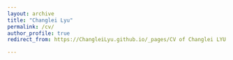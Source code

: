 ```yaml
---
layout: archive
title: "Changlei Lyu"
permalink: /cv/
author_profile: true
redirect_from: https://ChangleiLyu.github.io/_pages/CV of Changlei LYU.pdf

---
```


